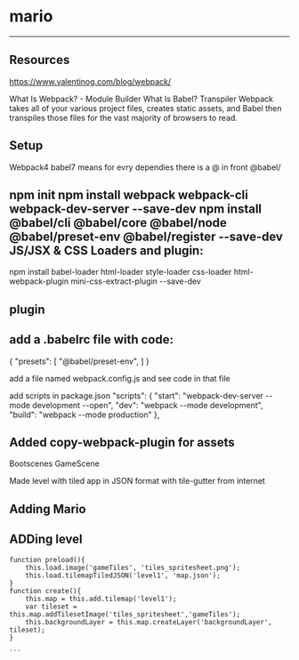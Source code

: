 # mario
---------------

Resources
---------


https://www.valentinog.com/blog/webpack/

What Is Webpack? - Module Builder
What Is Babel? Transpiler
Webpack takes all of your various project files, creates static assets, and Babel then transpiles those files for the vast majority of browsers to read. 

Setup
--------
Webpack4
babel7 means for evry dependies there is a @ in front @babel/

npm init
npm install webpack webpack-cli webpack-dev-server --save-dev
npm install @babel/cli @babel/core @babel/node @babel/preset-env @babel/register --save-dev
JS/JSX & CSS Loaders and plugin:
--------------------
npm install babel-loader html-loader style-loader css-loader html-webpack-plugin mini-css-extract-plugin --save-dev

plugin
------

add a .babelrc file with code:
----------------------------
{
  "presets": [
    "@babel/preset-env",
  ]
}

add a file named webpack.config.js and see code in that file

add scripts in package.json 
  "scripts": {
    "start": "webpack-dev-server --mode development --open",
    "dev": "webpack --mode development",
    "build": "webpack --mode production"
  }, 


Added copy-webpack-plugin for assets
-------------------------------------------

Bootscenes
GameScene

Made level with tiled app in JSON format with tile-gutter from internet


Adding Mario
------------------------


ADDing level
--------------
````
function preload(){
	this.load.image('gameTiles', 'tiles_spritesheet.png');
	this.load.tilemapTiledJSON﻿('level1', 'map.json');
}
function create(){
	this.map = this.add.tilemap('level1');
	var tileset = this.map.addTilesetImage('tiles_spritesheet','gameTiles');
	this.backgroundLayer = this.map.createLayer('backgroundLayer', tileset);	
}

```